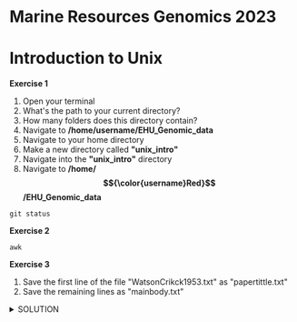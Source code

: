 # Marine Resources Genomics 2023


# Introduction to Unix

**Exercise 1**

1. Open your terminal
2. What's the path to your current directory?
3. How many folders does this directory contain?
4. Navigate to **/home/username/EHU_Genomic_data**
5. Navigate to your home directory
6. Make a new directory called **"unix_intro"**
7. Navigate into the **"unix_intro"** directory
8. Navigate to **/home/$${\color{username}Red}$$/EHU_Genomic_data**
````
git status

````

**Exercise 2**

````
awk
````
**Exercise 3**
1) Save the first line of the file "WatsonCrikck1953.txt" as "papertittle.txt"
2) Save the remaining lines as "mainbody.txt"

<details><summary>SOLUTION</summary>
<p>
  
```
head -1 WatsonCrick1953.txt > papertitle.txt
tail -n +2 WatsonCrick1953.txt > mainbody.txt
```
</p>
</details>

